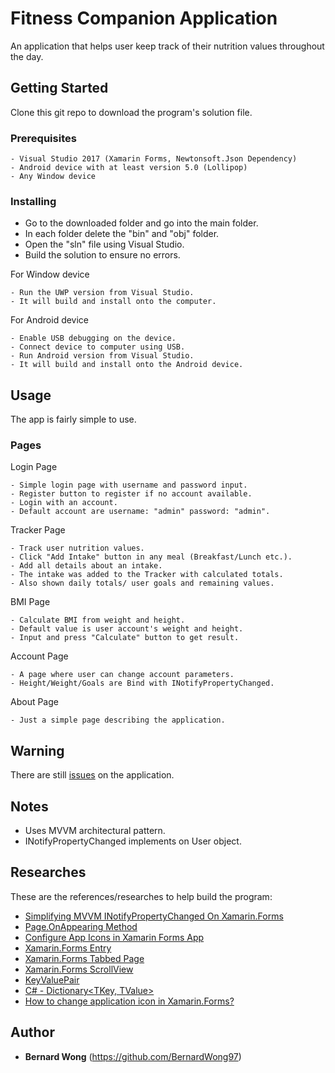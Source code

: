 # Fitness Companion Application

An application that helps user keep track of their nutrition values throughout
the day.

## Getting Started

Clone this git repo to download the program's solution file.

### Prerequisites

```
- Visual Studio 2017 (Xamarin Forms, Newtonsoft.Json Dependency)
- Android device with at least version 5.0 (Lollipop)
- Any Window device
```

### Installing

- Go to the downloaded folder and go into the main folder.
- In each folder delete the "bin" and "obj" folder.
- Open the "sln" file using Visual Studio.
- Build the solution to ensure no errors.

For Window device
```
- Run the UWP version from Visual Studio.
- It will build and install onto the computer.
```

For Android device
```
- Enable USB debugging on the device.
- Connect device to computer using USB.
- Run Android version from Visual Studio.
- It will build and install onto the Android device.
```

## Usage

The app is fairly simple to use.

### Pages
Login Page
```
- Simple login page with username and password input.
- Register button to register if no account available.
- Login with an account.
- Default account are username: "admin" password: "admin".
```

Tracker Page
```
- Track user nutrition values.
- Click "Add Intake" button in any meal (Breakfast/Lunch etc.).
- Add all details about an intake.
- The intake was added to the Tracker with calculated totals.
- Also shown daily totals/ user goals and remaining values.
```

BMI Page
```
- Calculate BMI from weight and height.
- Default value is user account's weight and height.
- Input and press "Calculate" button to get result.
```

Account Page
```
- A page where user can change account parameters.
- Height/Weight/Goals are Bind with INotifyPropertyChanged.
```

About Page
```
- Just a simple page describing the application.
```
## Warning

There are still [issues](https://github.com/BernardWong97/Fitness-Companion/issues) on the application.

## Notes
- Uses MVVM architectural pattern.
- INotifyPropertyChanged implements on User object.

## Researches

These are the references/researches to help build the program:
- [Simplifying MVVM INotifyPropertyChanged On Xamarin.Forms](https://www.c-sharpcorner.com/article/simplifying-mvvm-inotifypropertychanged-on-xamarin-forms/)
- [Page.OnAppearing Method](https://docs.microsoft.com/en-us/dotnet/api/xamarin.forms.page.onappearing?view=xamarin-forms)
- [Configure App Icons in Xamarin Forms App](https://www.codeproject.com/Articles/1106631/Configure-App-Icons-in-Xamarin-Forms-App)
- [Xamarin.Forms Entry](https://docs.microsoft.com/en-us/xamarin/xamarin-forms/user-interface/text/entry)
- [Xamarin.Forms Tabbed Page](https://docs.microsoft.com/en-us/xamarin/xamarin-forms/app-fundamentals/navigation/tabbed-page)
- [Xamarin.Forms ScrollView](https://docs.microsoft.com/en-us/xamarin/xamarin-forms/user-interface/layouts/scroll-view)
- [KeyValuePair](https://www.dotnetperls.com/keyvaluepair)
- [C# - Dictionary<TKey, TValue>](https://www.tutorialsteacher.com/csharp/csharp-dictionary)
- [How to change application icon in Xamarin.Forms?](https://stackoverflow.com/questions/37945767/how-to-change-application-icon-in-xamarin-forms)

## Author

* **Bernard Wong** (https://github.com/BernardWong97)
